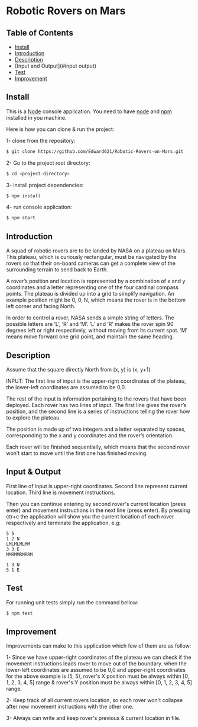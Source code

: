 # Robotic Rovers on Mars

## Table of Contents

- [Install](#install)
- [Introduction](#introduction)
- [Description](#description)
- [Input and Output](#input output)
- [Test](#test)
- [Improvement](#improvement)


## Install

This is a [Node](https://nodejs.org/en/) console application.
You need to have [node](https://nodejs.org/en/download/) and [npm](https://docs.npmjs.com/) installed in you machine.

Here is how you can clone & run the project:

1- clone from the repository:

```sh
$ git clone https://github.com/Edward621/Robotic-Rovers-on-Mars.git
```

2- Go to the project root directory:

```sh
$ cd <project-directory>
```

3- install project dependencies:

```sh
$ npm install
```

4- run console application:

```sh
$ npm start
```


## Introduction

A squad of robotic rovers are to be landed by NASA on a plateau on Mars. This plateau, which is curiously rectangular, must be navigated by the rovers so that their on-board cameras can get a complete view of the surrounding terrain to send back to Earth.

A rover’s position and location is represented by a combination of x and y coordinates and a letter representing one of the four cardinal compass points. The plateau is divided up into a grid to simplify navigation. An example position might be 0, 0, N, which means the rover is in the bottom left corner and facing North.

In order to control a rover, NASA sends a simple string of letters. The possible letters are ‘L’, ‘R’ and ‘M’. ‘L’ and ‘R’ makes the rover spin 90 degrees left or right respectively, without moving from its current spot. ‘M’ means move forward one grid point, and maintain the same heading.


## Description

Assume that the square directly North from (x, y) is (x, y+1).

INPUT: The first line of input is the upper-right coordinates of the plateau, the lower-left coordinates are assumed to be 0,0.

The rest of the input is information pertaining to the rovers that have been deployed. Each rover has two lines of input. The first line gives the rover’s position, and the second line is a series of instructions telling the rover how to explore the plateau.

The position is made up of two integers and a letter separated by spaces, corresponding to the x and y coordinates and the rover’s orientation.

Each rover will be finished sequentially, which means that the second rover won’t start to move until the first one has finished moving.


## Input & Output

First line of input is upper-right coordinates.
Second line represent current location.
Third line is movement instructions.

Then you can continue entering by second rover's current location (press enter) and movement instructions in the next line (press enter).
By pressing ctr+c the application will show you the current location of each rover respectively and terminate the application.
e.g:

```Input
5 5
1 2 N
LMLMLMLMM
3 3 E
MMRMMRMRRM
```

```Output
1 3 N
5 1 E
```


## Test

For running unit tests simply run the command bellow:
```sh
$ npm test
```


## Improvement
Improvements can make to this application which few of them are as follow:

1- Since we have upper-right coordinates of the plateau we can check if the movement instructions leads rover to move out of the boundary.
when the lower-left coordinates are assumed to be 0,0 and upper-right coordinates for the above example is (5, 5), rover's X position must be always within [0, 1, 2, 3, 4, 5] range & rover's Y position must be always within [0, 1, 2, 3, 4, 5] range.

2- Keep track of all current rovers location, so each rover won't collapse after new movement instructions with the other one.

3- Always can write and keep rover's previous & current location in file.
